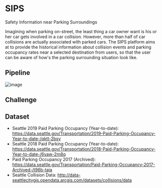 # SIPS
Safety Information near Parking Surroundings

Imagining when parking on-street, the least thing a car owner want is his or her car gets involved in a car collision. However, more than half of car collisions are actually associated with parked cars. The SIPS platform aims at to provide the historical information about collision events and parking occupancy rates near a selected destination from users, so that the user can be aware of how's the parking surrounding situation look like. 

## Pipeline

![image](https://user-images.githubusercontent.com/57073578/74552670-923d9c80-4f0a-11ea-94a1-4f349b360265.png)

## Challenge 



## Dataset

* Seattle 2019 Paid Parking Occupancy (Year-to-date): https://data.seattle.gov/Transportation/2019-Paid-Parking-Occupancy-Year-to-date-/qktt-2bsy
* Seattle 2018 Paid Parking Occupancy (Year-to-date): https://data.seattle.gov/Transportation/2018-Paid-Parking-Occupancy-Year-to-date-/6yaw-2m8q
* Paid Parking Occupancy 2017 (Archived): https://data.seattle.gov/Transportation/Paid-Parking-Occupancy-2017-Archived-/t96b-taja
* Seattle Collision Data: http://data-seattlecitygis.opendata.arcgis.com/datasets/collisions/data

